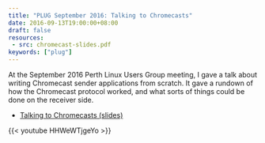 ```yaml
---
title: "PLUG September 2016: Talking to Chromecasts"
date: 2016-09-13T19:00:00+08:00
draft: false
resources:
 - src: chromecast-slides.pdf
keywords: ["plug"]
---
```


At the September 2016 Perth Linux Users Group meeting, I gave a talk
about writing Chromecast sender applications from scratch.  It gave a
rundown of how the Chromecast protocol worked, and what sorts of
things could be done on the receiver side.

<!--more-->

* [Talking to Chromecasts (slides)](chromecast-slides.pdf)

{{< youtube HHWeWTjgeYo >}}
